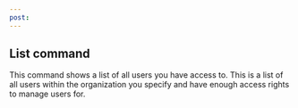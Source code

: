 ```yaml
---
post: 
---
```


## List command

This command shows a list of all users you have access to. This is a list of all users within the organization you specify and have enough access rights to manage users for.

